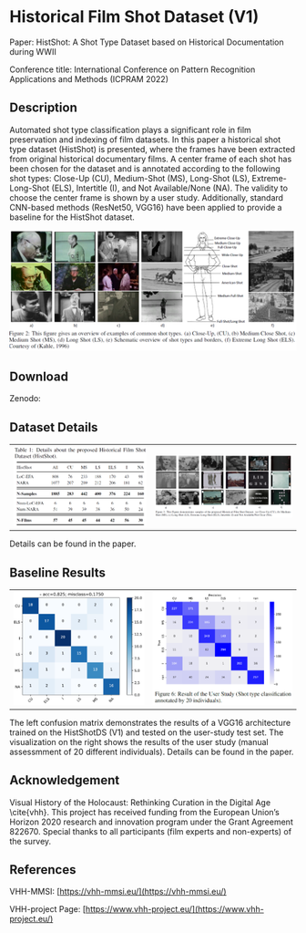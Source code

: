 # Historical Film Shot Dataset (V1)

Paper: HistShot: A Shot Type Dataset based on Historical Documentation during WWII

Conference title: 
International Conference on Pattern Recognition Applications and Methods (ICPRAM 2022)

## Description

Automated shot type classification plays a significant role in film preservation and indexing of film datasets. In this paper a historical shot type dataset (HistShot) is presented, where the frames have been extracted from original historical documentary films. A center frame of each shot has been chosen for the dataset and is annotated according to the following shot types: Close-Up (CU), Medium-Shot (MS), Long-Shot (LS), Extreme-Long-Shot (ELS), Intertitle (I), and Not Available/None (NA). The validity to choose the center frame is shown by a user study. Additionally, standard CNN-based methods (ResNet50, VGG16) have been applied to provide a baseline for the HistShot dataset.

![alt text](readme_imgs/stc_overview.png)

## Download
Zenodo: 

## Dataset Details

|  |  |
| ----------- | ----------- |
| ![alt text](readme_imgs/dataset_statistics.png) | ![alt text](readme_imgs/Shot_type_Overview.png) |

Details can be found in the paper.

## Baseline Results

|  |  |
| ----------- | ----------- |
| ![alt text](readme_imgs/cnn_results.png) | ![alt text](readme_imgs/user_study_results.png) |

The left confusion matrix demonstrates the results of a VGG16 architecture trained on the HistShotDS (V1) and tested on the user-study test set. The visualization on the right shows the results of the user study (manual assessmment of 20 different individuals). Details can be found in the paper.


## Acknowledgement

Visual History of the Holocaust: Rethinking Curation in the Digital Age \cite{vhh}. This project has received funding from the European Union’s Horizon 2020 research and innovation program under the Grant Agreement 822670. Special thanks to all participants (film experts and non-experts) of the survey.


## References
 	
VHH-MMSI: [https://vhh-mmsi.eu/](https://vhh-mmsi.eu/)

VHH-project Page: [https://www.vhh-project.eu/](https://www.vhh-project.eu/)



